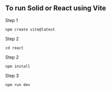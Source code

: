## To run Solid or React using Vite

Step 1
```
npm create vite@latest
```
Step 2
```
cd react
```
Step 2
```
npm install   
```
Step 3
```
npm run dev
```
